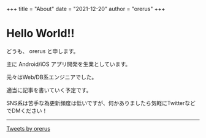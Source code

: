 +++
title = "About"
date = "2021-12-20"
author = "orerus"
+++

# Hello World!!

どうも、 orerus と申します。

主に Android/iOS アプリ開発を生業としています。

元々はWeb/DB系エンジニアでした。

適当に記事を書いていく予定です。

SNS系は苦手な為更新頻度は低いですが、何かありましたら気軽にTwitterなどでDMください！

---

<a class="twitter-timeline" data-width="500" data-height="1000" data-theme="dark" href="https://twitter.com/orerus?ref_src=twsrc%5Etfw">Tweets by orerus</a> <script async src="https://platform.twitter.com/widgets.js" charset="utf-8"></script>